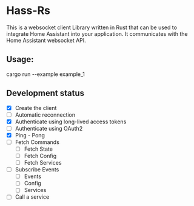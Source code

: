 # Hass-Rs

This is a websocket client Library written in Rust that can be used to integrate Home Assistant into your application. It communicates with the Home Assistant websocket API.


## Usage:

cargo run --example example_1

## Development status

- [x] Create the client
- [ ] Automatic reconnection
- [x] Authenticate using long-lived access tokens
- [ ] Authenticate using OAuth2
- [x] Ping - Pong
- [ ] Fetch Commands
    - [ ] Fetch State
    - [ ] Fetch Config
    - [ ] Fetch Services
- [ ] Subscribe Events
    - [ ] Events
    - [ ] Config
    - [ ] Services
- [ ] Call a service
